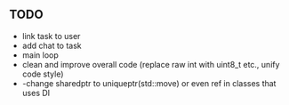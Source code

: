 ## TODO
- link task to user
- add chat to task
- main loop
- clean and improve overall code (replace raw int with uint8_t etc., unify code style)
- -change sharedptr to uniqueptr(std::move) or even ref in classes that uses DI